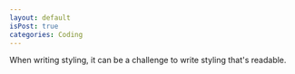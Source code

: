 ```yaml
---
layout: default
isPost: true
categories: Coding
---
```


When writing styling, it can be a challenge to write styling that's readable.
